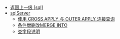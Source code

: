 - [返回上一级 [sql]](sql/)
- [sqlServer](sql/sqlServer/)
  - [使用 CROSS APPLY 与 OUTER APPLY 连接查询](sql/sqlServer/使用%20CROSS%20APPLY%20与%20OUTER%20APPLY%20连接查询.md)
  - [条件增删改MERGE INTO](sql/sqlServer/条件增删改MERGE%20INTO.md)
  - [查字段说明](sql/sqlServer/查字段说明.md)
